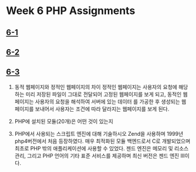 # Week 6 PHP Assignments

## [6-1](http://webprogram.dothome.co.kr/1113/6-1.php)

## [6-2](http://webprogram.dothome.co.kr/1113/6-2.php)

## [6-3](http://webprogram.dothome.co.kr/1113/6-3.php)

1. 동적 웹페이지와 정적인 웹페이지의 차이
  정적인 웹페이지는 사용자의 요청에 해당하는 미리 저장된 파일이 그대로 전달되어 고정된 웹페이지를 보게 되고, 동적인 웹페이지는 사용자의 요청을 해석하여 서버에 있는 데이터 를 가공한 후 생성되는 웹페이지를 보내어서 사용자는 조건에 따라 달라지는 웹페이지를 보게 된다.


2. PHP에 설치된 모듈(20개)은 어떤 것이 있는지

3. PHP에서 사용되는 스크립트 엔진에 대해 기술하시오
   Zend을 사용하며 1999년 php4버전에서 처음 등장하였다.
매우 최적화된 모듈 백엔드로서 C로 개발되었으며 최초로 PHP 밖의 애플리케이션에 사용할 수 있었다. 젠드 엔진은 메모리 및 리소스 관리, 그리고 PHP 언어의 기타 표준 서비스를  제공하며 최신 버전은 젠드 엔진 III이다.
